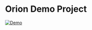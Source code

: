 # Orion Demo Project

[![Demo](https://img.youtube.com/vi/d2-lxTEWB78/maxresdefault.jpg)](https://www.youtube.com/watch?v=d2-lxTEWB78)
